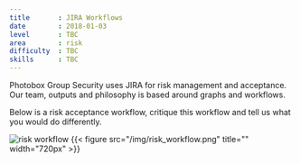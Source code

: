 ```yaml
---
title       : JIRA Workflows
date        : 2018-01-03
level       : TBC
area        : risk
difficulty  : TBC
skills      : TBC
---
```


Photobox Group Security uses JIRA for risk management and acceptance. Our team, outputs and philosophy is based around graphs and workflows.

Below is a risk acceptance workflow, critique this workflow and tell us what you would do differently.

![risk workflow](/img/risk_workflow.png "Risk Workflow")
{{< figure src="/img/risk_workflow.png" title="" width="720px" >}}